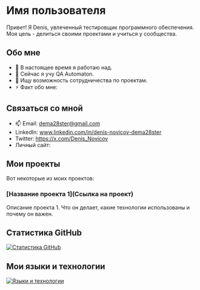 # Имя пользователя

Привет! Я Denis, увлеченный тестировщик программного обеспечения.
Моя цель - делиться своими проектами и учиться у сообщества.

## Обо мне

- 🔭 В настоящее время я работаю над.
- 🌱 Сейчас я учу QA Automaton.
- 👯 Ищу возможность сотрудничества по проектам.
- ⚡ Факт обо мне:

## Связаться со мной

- 📫 Email: dema28ster@gmail.com
- LinkedIn: www.linkedin.com/in/denis-novicov-dema28ster
- Twitter: https://x.com/Denis_Novicov
- Личный сайт: 

## Мои проекты

Вот некоторые из моих проектов:

### [Название проекта 1](Ссылка на проект)

Описание проекта 1. Что он делает, какие технологии использованы и почему он важен.

## Статистика GitHub

[![Статистика GitHub](https://github-readme-stats.vercel.app/api?username=dema28&show_icons=true&theme=radical)](https://github.com/dema28)

## Мои языки и технологии

[![Языки и технологии](https://github-readme-stats.vercel.app/api/top-langs/?username=dema28&layout=compact&theme=radical)](https://github.com/dema28)

